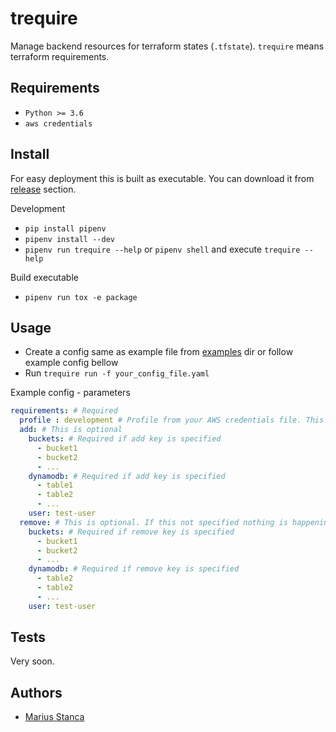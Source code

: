 # trequire

Manage backend resources for terraform states (`.tfstate`). `trequire` means terraform requirements.

## Requirements

* `Python >= 3.6`
* `aws credentials`

## Install

For easy deployment this is built as executable. You can download it from [release](https://github.com/wmariuss/trequire/releases) section.

Development

* `pip install pipenv`
* `pipenv install --dev`
* `pipenv run trequire --help` or `pipenv shell` and execute `trequire --help`

Build executable

* `pipenv run tox -e package`

## Usage

* Create a config same as example file from [examples](examples) dir or follow example config bellow
* Run `trequire run -f your_config_file.yaml`

Example config - parameters

```yaml
requirements: # Required
  profile : development # Profile from your AWS credentials file. This is required, if this is not specified default profile is used
  add: # This is optional
    buckets: # Required if add key is specified
      - bucket1
      - bucket2
      - ...
    dynamodb: # Required if add key is specified
      - table1
      - table2
      - ...
    user: test-user
  remove: # This is optional. If this not specified nothing is happening
    buckets: # Required if remove key is specified
      - bucket1
      - bucket2
      - ...
    dynamodb: # Required if remove key is specified
      - table2
      - table2
      - ...
    user: test-user
```

## Tests

Very soon.

## Authors

* [Marius Stanca](mailto:me@marius.xyz)

